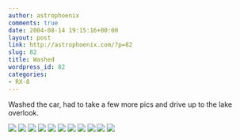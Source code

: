```yaml
---
author: astrophoenix
comments: true
date: 2004-08-14 19:15:16+00:00
layout: post
link: http://astrophoenix.com/?p=82
slug: 82
title: Washed
wordpress_id: 82
categories:
- RX-8
---
```


Washed the car, had to take a few more pics and drive up to the lake overlook.

[![](/wp-uploads/astrophoenix/2010/12/IMG_0996_compressed-300x225.jpg)](/wp-uploads/astrophoenix/2010/12/IMG_0996_compressed.jpg)
[![](/wp-uploads/astrophoenix/2010/12/IMG_0998_compressed-300x225.jpg)](/wp-uploads/astrophoenix/2010/12/IMG_0998_compressed.jpg)
[![](/wp-uploads/astrophoenix/2010/12/IMG_0999_compressed-300x225.jpg)](/wp-uploads/astrophoenix/2010/12/IMG_0999_compressed.jpg)
[![](/wp-uploads/astrophoenix/2010/12/IMG_1000_compressed-300x225.jpg)](/wp-uploads/astrophoenix/2010/12/IMG_1000_compressed.jpg)
[![](/wp-uploads/astrophoenix/2010/12/IMG_1001_compressed-300x225.jpg)](/wp-uploads/astrophoenix/2010/12/IMG_1001_compressed.jpg)
[![](/wp-uploads/astrophoenix/2010/12/IMG_1002_compressed-300x225.jpg)](/wp-uploads/astrophoenix/2010/12/IMG_1002_compressed.jpg)
[![](/wp-uploads/astrophoenix/2010/12/IMG_1004_compressed-300x225.jpg)](/wp-uploads/astrophoenix/2010/12/IMG_1004_compressed.jpg)
[![](/wp-uploads/astrophoenix/2010/12/IMG_1005_compressed-300x225.jpg)](/wp-uploads/astrophoenix/2010/12/IMG_1005_compressed.jpg)
[![](/wp-uploads/astrophoenix/2010/12/IMG_1024_compressed-300x225.jpg)](/wp-uploads/astrophoenix/2010/12/IMG_1024_compressed.jpg)
[![](/wp-uploads/astrophoenix/2010/12/IMG_1025_compressed-300x225.jpg)](/wp-uploads/astrophoenix/2010/12/IMG_1025_compressed.jpg)
[![](/wp-uploads/astrophoenix/2010/12/IMG_1028_compressed-300x225.jpg)](/wp-uploads/astrophoenix/2010/12/IMG_1028_compressed.jpg)
